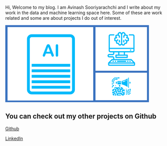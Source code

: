 Hi, Welcome to my blog. I am Avinash Sooriyarachchi and I write about my work in the data and machine learning space here. Some of these are work related and some are about projects I do out of interest.

![Blog logo](images/blogImage.png)

## You can check out my other projects on Github

 [Github](https://github.com/AviSoori1x)

 [LinkedIn](https://www.linkedin.com/in/avinash-sooriyarachchi-104b45100/)
